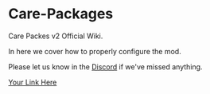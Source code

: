 # Care-Packages
Care Packes v2 Official Wiki.

In here we cover how to properly configure the mod.

Please let us know in the [Discord](https://discord.gg/hKeDPcwCGx) if we've missed anything.

[Your Link Here](https://www.youtube.com/watch?v=uvTcd-VlM64)
